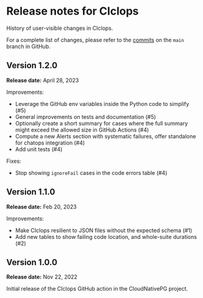 # Release notes for CIclops

History of user-visible changes in CIclops.

For a complete list of changes, please refer to the
[commits](https://github.com/cloudnative-pg/ciclops/commits/main)
on the `main` branch in GitHub.

## Version 1.2.0

**Release date:** April 28, 2023

Improvements:

- Leverage the GitHub env variables inside the Python code to simplify (#5)
- General improvements on tests and documentation (#5)
- Optionally create a short summary for cases where the full summary might
  exceed the allowed size in GitHub Actions (#4)
- Compute a new Alerts section with systematic failures, offer standalone for
  chatops integration (#4)
- Add unit tests (#4)

Fixes:

- Stop showing `ignoreFail` cases in the code errors table (#4)

## Version 1.1.0

**Release date:** Feb 20, 2023

Improvements:

- Make CIclops resilient to JSON files without the expected schema (#1)
- Add new tables to show failing code location, and whole-suite durations (#2)

## Version 1.0.0

**Release date:** Nov 22, 2022

Initial release of the CIclops GitHub action in the CloudNativePG project.
